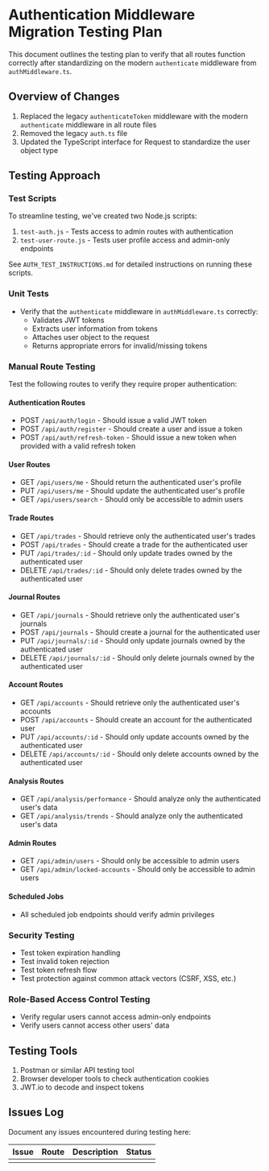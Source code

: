 # Authentication Middleware Migration Testing Plan

This document outlines the testing plan to verify that all routes function correctly after standardizing on the modern `authenticate` middleware from `authMiddleware.ts`.

## Overview of Changes

1. Replaced the legacy `authenticateToken` middleware with the modern `authenticate` middleware in all route files
2. Removed the legacy `auth.ts` file
3. Updated the TypeScript interface for Request to standardize the user object type

## Testing Approach

### Test Scripts
To streamline testing, we've created two Node.js scripts:

1. `test-auth.js` - Tests access to admin routes with authentication
2. `test-user-route.js` - Tests user profile access and admin-only endpoints

See `AUTH_TEST_INSTRUCTIONS.md` for detailed instructions on running these scripts.

### Unit Tests
- Verify that the `authenticate` middleware in `authMiddleware.ts` correctly:
  - Validates JWT tokens
  - Extracts user information from tokens
  - Attaches user object to the request
  - Returns appropriate errors for invalid/missing tokens

### Manual Route Testing
Test the following routes to verify they require proper authentication:

#### Authentication Routes
- POST `/api/auth/login` - Should issue a valid JWT token
- POST `/api/auth/register` - Should create a user and issue a token
- POST `/api/auth/refresh-token` - Should issue a new token when provided with a valid refresh token

#### User Routes
- GET `/api/users/me` - Should return the authenticated user's profile
- PUT `/api/users/me` - Should update the authenticated user's profile
- GET `/api/users/search` - Should only be accessible to admin users

#### Trade Routes
- GET `/api/trades` - Should retrieve only the authenticated user's trades
- POST `/api/trades` - Should create a trade for the authenticated user
- PUT `/api/trades/:id` - Should only update trades owned by the authenticated user
- DELETE `/api/trades/:id` - Should only delete trades owned by the authenticated user

#### Journal Routes
- GET `/api/journals` - Should retrieve only the authenticated user's journals
- POST `/api/journals` - Should create a journal for the authenticated user
- PUT `/api/journals/:id` - Should only update journals owned by the authenticated user
- DELETE `/api/journals/:id` - Should only delete journals owned by the authenticated user

#### Account Routes
- GET `/api/accounts` - Should retrieve only the authenticated user's accounts
- POST `/api/accounts` - Should create an account for the authenticated user
- PUT `/api/accounts/:id` - Should only update accounts owned by the authenticated user
- DELETE `/api/accounts/:id` - Should only delete accounts owned by the authenticated user

#### Analysis Routes
- GET `/api/analysis/performance` - Should analyze only the authenticated user's data
- GET `/api/analysis/trends` - Should analyze only the authenticated user's data

#### Admin Routes
- GET `/api/admin/users` - Should only be accessible to admin users
- GET `/api/admin/locked-accounts` - Should only be accessible to admin users

#### Scheduled Jobs
- All scheduled job endpoints should verify admin privileges

### Security Testing
- Test token expiration handling
- Test invalid token rejection
- Test token refresh flow
- Test protection against common attack vectors (CSRF, XSS, etc.)

### Role-Based Access Control Testing
- Verify regular users cannot access admin-only endpoints
- Verify users cannot access other users' data

## Testing Tools

1. Postman or similar API testing tool
2. Browser developer tools to check authentication cookies
3. JWT.io to decode and inspect tokens

## Issues Log
Document any issues encountered during testing here:

| Issue | Route | Description | Status |
|-------|-------|-------------|--------|
|       |       |             |        | 